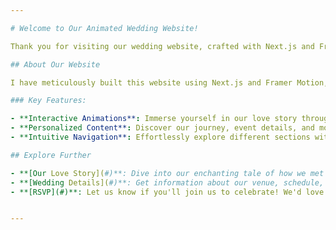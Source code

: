 ```yaml
---

# Welcome to Our Animated Wedding Website!

Thank you for visiting our wedding website, crafted with Next.js and Framer Motion for delightful animations and interactions. This website is inspired by awwward-winning designs to immerse you in our love story.

## About Our Website

I have meticulously built this website using Next.js and Framer Motion, infusing it with captivating animations and effects inspired by Awwwards winning websites. 

### Key Features:

- **Interactive Animations**: Immerse yourself in our love story through beautifully animated transitions and effects.
- **Personalized Content**: Discover our journey, event details, and more, presented uniquely. 
- **Intuitive Navigation**: Effortlessly explore different sections with smooth transitions.

## Explore Further

- **[Our Love Story](#)**: Dive into our enchanting tale of how we met and fell in love.
- **[Wedding Details](#)**: Get information about our venue, schedule, accommodations.
- **[RSVP](#)**: Let us know if you'll join us to celebrate! We'd love to have you.


---
```


